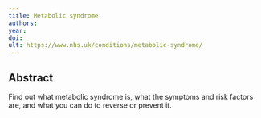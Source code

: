 ```yaml
---
title: Metabolic syndrome
authors: 
year: 
doi: 
ult: https://www.nhs.uk/conditions/metabolic-syndrome/
---
```

## Abstract
Find out what metabolic syndrome is, what the symptoms and risk factors are, and what you can do to reverse or prevent it.

